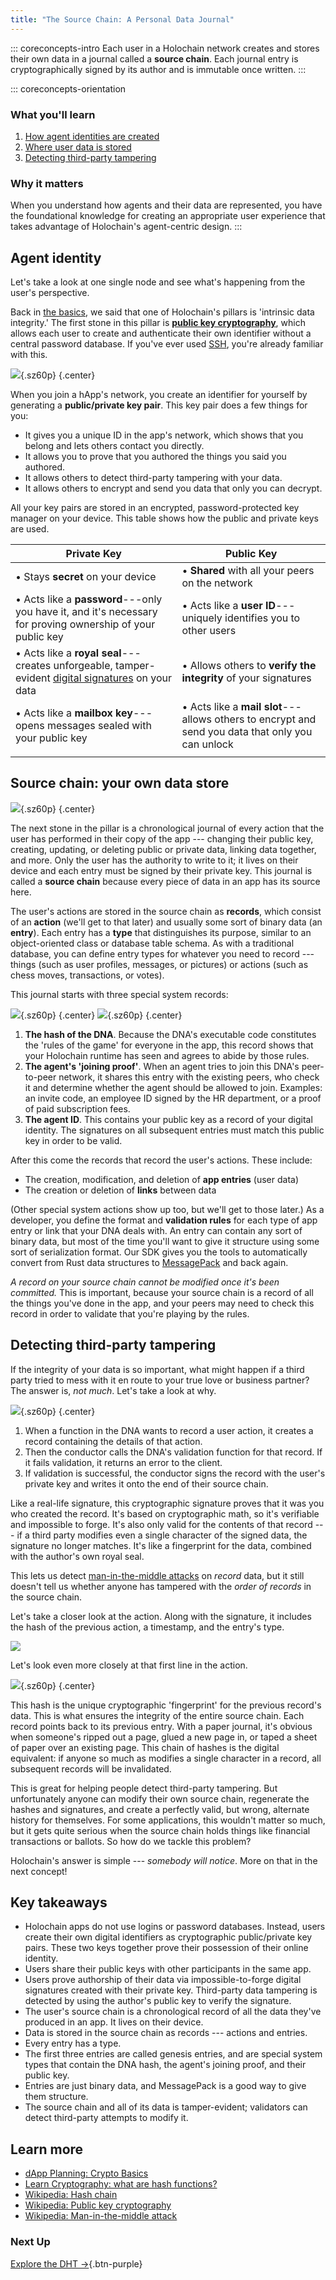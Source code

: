 ```yaml
---
title: "The Source Chain: A Personal Data Journal"
---
```


::: coreconcepts-intro
Each user in a Holochain network creates and stores their own data in a journal called a **source chain**. Each journal entry is cryptographically signed by its author and is immutable once written.
:::

::: coreconcepts-orientation
### <i class="fas fa-thunderstorm"></i> What you'll learn

1. [How agent identities are created](#agent-identity)
2. [Where user data is stored](#source-chain-your-own-data-store)
3. [Detecting third-party tampering](#detecting-third-party-tampering)

### <i class="far fa-atom"></i> Why it matters

When you understand how agents and their data are represented, you have the foundational knowledge for creating an appropriate user experience that takes advantage of Holochain's agent-centric design.
:::

## Agent identity

Let's take a look at one single node and see what's happening from the user's perspective.

Back in [the basics](..//1_the_basics/), we said that one of Holochain's pillars is 'intrinsic data integrity.' The first stone in this pillar is [**public key cryptography**](https://en.wikipedia.org/wiki/Public-key_cryptography), which allows each user to create and authenticate their own identifier without a central password database. If you've ever used [SSH](https://en.wikipedia.org/wiki/Secure_Shell), you're already familiar with this.

![](/assets/img/concepts/3.1-key-generation.png){.sz60p} {.center}

When you join a hApp's network, you create an identifier for yourself by generating a **public/private key pair**. This key pair does a few things for you:

* It gives you a unique ID in the app's network, which shows that you belong and lets others contact you directly.
* It allows you to prove that you authored the things you said you authored.
* It allows others to detect third-party tampering with your data.
* It allows others to encrypt and send you data that only you can decrypt.

All your key pairs are stored in an encrypted, password-protected key manager on your device. This table shows how the public and private keys are used.

|                                                                      Private Key                                                                      |                                        Public Key                                       |
|-------------------------------------------------------------------------------------------------------------------------------------------------------|-----------------------------------------------------------------------------------------|
| • Stays **secret** on your device                                                                                                                     | • **Shared** with all your peers on the network                                         |
| • Acts like a **password**---only you have it, and it's necessary for proving ownership of your public key                                            | • Acts like a **user ID**---uniquely identifies you to other users                      |
| • Acts like a **royal seal**---creates unforgeable, tamper-evident [digital signatures](https://en.wikipedia.org/wiki/Digital_signature) on your data | • Allows others to **verify the integrity** of your signatures                          |
| • Acts like a **mailbox key**---opens messages sealed with your public key                                                                            | • Acts like a **mail slot**---allows others to encrypt and send you data that only you can unlock |
|                                                                                                                                                       |                                                                                         |

## Source chain: your own data store

![](/assets/img/concepts/3.2-source-chain-as-journal.png){.sz60p} {.center}

The next stone in the pillar is a chronological journal of every action that the user has performed in their copy of the app --- changing their public key, creating, updating, or deleting public or private data, linking data together, and more. Only the user has the authority to write to it; it lives on their device and each entry must be signed by their private key. This journal is called a **source chain** because every piece of data in an app has its source here.

The user's actions are stored in the source chain as **records**, which consist of an **action** (we'll get to that later) and usually some sort of binary data (an **entry**). Each entry has a **type** that distinguishes its purpose, similar to an object-oriented class or database table schema. As with a traditional database, you can define entry types for whatever you need to record --- things (such as user profiles, messages, or pictures) or actions (such as chess moves, transactions, or votes).

This journal starts with three special system records:

![](/assets/img/concepts/3.3-genesis-records-1-and-2.png){.sz60p} {.center}
![](/assets/img/concepts/3.4-genesis-record-3.png){.sz60p} {.center}

1. **The hash of the DNA**. Because the DNA's executable code constitutes the 'rules of the game' for everyone in the app, this record shows that your Holochain runtime has seen and agrees to abide by those rules.
2. **The agent's 'joining proof'**. When an agent tries to join this DNA's peer-to-peer network, it shares this entry with the existing peers, who check it and determine whether the agent should be allowed to join. Examples: an invite code, an employee ID signed by the HR department, or a proof of paid subscription fees.
3. **The agent ID**. This contains your public key as a record of your digital identity. The signatures on all subsequent entries must match this public key in order to be valid.

After this come the records that record the user's actions. These include:

* The creation, modification, and deletion of **app entries** (user data)
* The creation or deletion of **links** between data

(Other special system actions show up too, but we'll get to those later.) As a developer, you define the format and **validation rules** for each type of app entry or link that your DNA deals with. An entry can contain any sort of binary data, but most of the time you'll want to give it structure using some sort of serialization format. Our SDK gives you the tools to automatically convert from Rust data structures to [MessagePack](https://msgpack.org) and back again.

_A record on your source chain cannot be modified once it's been committed._ This is important, because your source chain is a record of all the things you've done in the app, and your peers may need to check this record in order to validate that you're playing by the rules.

## Detecting third-party tampering

If the integrity of your data is so important, what might happen if a third party tried to mess with it en route to your true love or business partner? The answer is, _not much_. Let's take a look at why.

![](/assets/img/concepts/3.5-commit.png){.sz60p} {.center}

1. When a function in the DNA wants to record a user action, it creates a record containing the details of that action.
2. Then the conductor calls the DNA's validation function for that record. If it fails validation, it returns an error to the client.
3. If validation is successful, the conductor signs the record with the user's private key and writes it onto the end of their source chain.

Like a real-life signature, this cryptographic signature proves that it was you who created the record. It's based on cryptographic math, so it's verifiable and impossible to forge. It's also only valid for the contents of that record --- if a third party modifies even a single character of the signed data, the signature no longer matches. It's like a fingerprint for the data, combined with the author's own royal seal.

This lets us detect [man-in-the-middle attacks](https://en.wikipedia.org/wiki/Man-in-the-middle_attack) on _record_ data, but it still doesn't tell us whether anyone has tampered with the _order of records_ in the source chain.

Let's take a closer look at the action. Along with the signature, it includes the hash of the previous action, a timestamp, and the entry's type.

![](/assets/img/concepts/3.6-action.png)

Let's look even more closely at that first line in the action.

![](/assets/img/concepts/3.7-prev-action.png){.sz60p} {.center}

This hash is the unique cryptographic 'fingerprint' for the previous record's data. This is what ensures the integrity of the entire source chain. Each record points back to its previous entry. With a paper journal, it's obvious when someone's ripped out a page, glued a new page in, or taped a sheet of paper over an existing page. This chain of hashes is the digital equivalent: if anyone so much as modifies a single character in a record, all subsequent records will be invalidated.

This is great for helping people detect third-party tampering. But unfortunately anyone can modify their own source chain, regenerate the hashes and signatures, and create a perfectly valid, but wrong, alternate history for themselves. For some applications, this wouldn't matter so much, but it gets quite serious when the source chain holds things like financial transactions or ballots. So how do we tackle this problem?

Holochain's answer is simple --- _somebody will notice_. More on that in the next concept!

## Key takeaways

* Holochain apps do not use logins or password databases. Instead, users create their own digital identifiers as cryptographic public/private key pairs. These two keys together prove their possession of their online identity.
* Users share their public keys with other participants in the same app.
* Users prove authorship of their data via impossible-to-forge digital signatures created with their private key. Third-party data tampering is detected by using the author's public key to verify the signature.
* The user's source chain is a chronological record of all the data they've produced in an app. It lives on their device.
* Data is stored in the source chain as records --- actions and entries.
* Every entry has a type.
* The first three entries are called genesis entries, and are special system types that contain the DNA hash, the agent's joining proof, and their public key.
* Entries are just binary data, and MessagePack is a good way to give them structure.
* The source chain and all of its data is tamper-evident; validators can detect third-party attempts to modify it.

## Learn more

* [dApp Planning: Crypto Basics](https://medium.com/holochain/dapp-planning-crypto-basics-8bd1073cbe19)
* [Learn Cryptography: what are hash functions?](https://learncryptography.com/hash-functions/what-are-hash-functions)
* [Wikipedia: Hash chain](https://en.wikipedia.org/wiki/Hash_chain)
* [Wikipedia: Public key cryptography](https://en.wikipedia.org/wiki/Public-key_cryptography)
* [Wikipedia: Man-in-the-middle attack](https://en.wikipedia.org/wiki/Man-in-the-middle_attack)

### Next Up 

[Explore the DHT  →](../4_dht/){.btn-purple} 